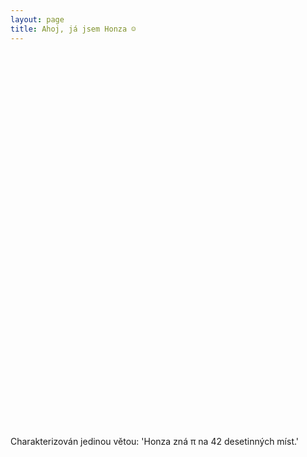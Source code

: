```yaml
---
layout: page
title: Ahoj, já jsem Honza ☺
---
```

<script type="text/javascript">
    /*!
    * Create an array of word objects, each representing a word in the cloud
    */
    var word_array = [
        {text: "Honza", weight: 10},
        {text: "FI", weight: 9},
            {text: "MUNI", weight: 6},
            {text: "výuka", weight: 8},
            {text: "učitel", weight: 6},
        {text: "Instruktoři Brno", weight: 7},
            {text: "IS kurs", weight: 7},
            {text: "zážitek", weight: 7},
        {text: "GVID", weight: 5},
        {text: "Vláčky", weight: 9},
            {text: "KMŽ Brno I", weight: 7},
            {text: "hJOP", weight: 5},
            {text: "uLI", weight: 5},
            {text: "měřící vůz", weight: 5},
            {text: "WSM", weight: 5},
            {text: "modulovka TT", weight: 5},
            {text: "NV-H5B", weight: 5},
        {text: "Informatika", weight: 9},
            {text: "matematika", weight: 7},
            {text: "fyzika", weight: 7},
        {text: "hardware", weight: 5},
            {text: "mikrokontroléry", weight: 5},
            {text: "elektronika", weight: 5},
            {text: "DPS", weight: 5},
            {text: "PCB", weight: 5},
            {text: "FW", weight: 5},
            {text: "firmware", weight: 5},
        {text: "programování", weight: 5},
            {text: "Python", weight: 4},
            {text: "C", weight: 4},
            {text: "C++", weight: 4},
            {text: "git", weight: 4},
            {text: "vim", weight: 4},
            {text: "make", weight: 4},
        {text: "Zvěřinec", weight: 7},
            {text: "KSI", weight: 9},
            {text: "K-SCUK", weight: 9},
            {text: "InterLos", weight: 3},
            {text: "InterSoB", weight: 6},
            {text: "PoznejFI", weight: 5},
        {text: "šifrovačky", weight: 5},
            {text: "NaPalmNě", weight: 3},
            {text: "Sendvič", weight: 3},
            {text: "Glofunkt Hakrsex", weight: 5},
            {text: "Palapeli", weight: 3},
            {text: "Tmou", weight: 3},
        {text: "kamarádi", weight: 8},
        {text: "N-trophy", weight: 4},
        {text: "exaktno", weight: 7},
        {text: "výlety", weight: 5},
            {text: "běžky", weight: 5},
            {text: "turistika", weight: 5},
            {text: "puťáky", weight: 3},
            {text: "příroda", weight: 3},
            {text: "hory", weight: 3},
        {text: "linux", weight: 4},
        {text: "TeX", weight: 3},
        {text: "preciznost", weight: 2},
        {text: " :(){ :|:& };:", weight: 1},
        {text: "sytematičnost", weight: 1},
        {text: "pořádek", weight: 1},
        {text: "spolupráce", weight: 1},
        {text: "42", weight: 3},
        {text: "Veranda", weight: 9},
        {text: "Kmínička", weight: 3},
        {text: "Verunka", weight: 3},
        {text: "TaSTučňákem", weight: 3},
        {text: "NikaRoovy", weight: 3},
        {text: "Telileov", weight: 3},
    ];
    $(function() {
        // When DOM is ready, select the container element and call the jQCloud method, passing the array of words as the first argument.
        $("#tags").jQCloud(word_array);
    });
</script>

<div id="tags" style="width: 100%; height: 600px;"></div>

Charakterizován jedinou větou: 'Honza zná &pi; na 42 desetinných míst.'
